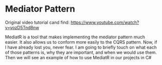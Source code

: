 # Mediator Pattern

Original video tutorial cand find: https://www.youtube.com/watch?v=yozD5Tnd8nw

MediatR is a tool that makes implementing the mediator pattern much easier. It also allows us to conform more easily to the CQRS pattern. Now, if I have already lost you, never fear. I am going to briefly touch on what each of those patterns is, why they are important, and when we would use them. Then we will see an example of how to use MediatR in our projects in C#